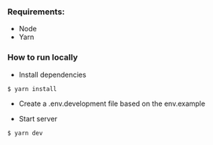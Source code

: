 ### Requirements:

- Node
- Yarn

### How to run locally

- Install dependencies

```bash
$ yarn install
```

- Create a .env.development file based on the env.example

- Start server

```bash
$ yarn dev
```
